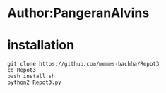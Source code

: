 # Author:PangeranAlvins
# installation

```
git clone https://github.com/memes-bachha/Repot3
cd Repot3
bash install.sh
python2 Repot3.py

```



